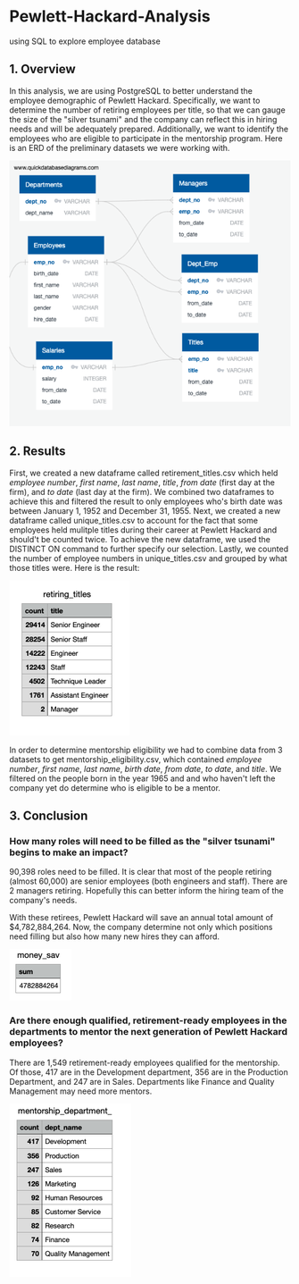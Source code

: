 # Pewlett-Hackard-Analysis
using SQL to explore employee database

## 1. Overview
In this analysis, we are using PostgreSQL to better understand the employee demographic of Pewlett Hackard. Specifically, we want to determine the number of retiring employees per title, so that we can gauge the size of the "silver tsunami" and the company can reflect this in hiring needs and will be adequately prepared. Additionally, we want to identify the employees who are eligible to participate in the mentorship program. Here is an ERD of the preliminary datasets we were working with.

![ERD](Images/EmployeeDB.png)

## 2. Results
First, we created a new dataframe called retirement_titles.csv which held *employee number*, *first name*, *last name*, *title*, *from date* (first day at the firm), and *to date* (last day at the firm). We combined two dataframes to achieve this and filtered the result to only employees who's birth date was between January 1, 1952 and December 31, 1955.
Next, we created a new dataframe called unique_titles.csv to account for the fact that some employees held mulitple titles during their career at Pewlett Hackard and should't be counted twice. To achieve the new dataframe, we used the DISTINCT ON command to further specify our selection.
Lastly, we counted the number of employee numbers in unique_titles.csv and grouped by what those titles were. Here is the result:

![ERD](Images/retiringtitles.png)


In order to determine mentorship eligibility we had to combine data from 3 datasets to get mentorship_eligibility.csv, which contained *employee number*, *first name*, *last name*, *birth date*, *from date*, *to date*, and *title*. We filtered on the people born in the year 1965 and and who haven't left the company yet do determine who is eligible to be a mentor.


 
 
## 3. Conclusion
### How many roles will need to be filled as the "silver tsunami" begins to make an impact?
90,398 roles need to be filled. It is clear that most of the people retiring (almost 60,000) are senior employees (both engineers and staff). There are 2 managers retiring. Hopefully this can better inform the hiring team of the company's needs.

With these retirees, Pewlett Hackard will save an annual total amount of $4,782,884,264. Now, the company determine not only which positions need filling but also how many new hires they can afford.

![](Images/money.png)


### Are there enough qualified, retirement-ready employees in the departments to mentor the next generation of Pewlett Hackard employees?

There are 1,549 retirement-ready employees qualified for the mentorship. Of those, 417 are in the Development department, 356 are in the Production Department, and 247 are in Sales. Departments like Finance and Quality Management may need more mentors.

![ERD](Images/mentorshipdepartmentcounts.png)



